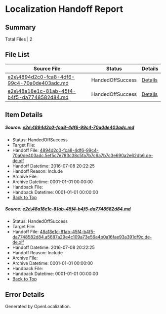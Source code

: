 # <a name='report-top'></a> Localization Handoff Report

## Summary
 Total Files | 2

## File List
 Source File | Status | Details 
 ----------- | ------ | ------- 
 [e2e\4894d2c0-fca8-4df6-99c4-70a0de403adc.md](https://github.com/OpenLocalizationTestOrg/oltest/blob/d1869a4850cdbcd146142a88574caa0539330ca5/e2e/4894d2c0-fca8-4df6-99c4-70a0de403adc.md) | HandedOffSuccess | [Details](#7dfffd7fc5bae75e35eb09cfd0ae77b47effd1e11)
 [e2e\48a18e1c-81ab-45f4-b4f5-da7748582d84.md](https://github.com/OpenLocalizationTestOrg/oltest/blob/d1869a4850cdbcd146142a88574caa0539330ca5/e2e/48a18e1c-81ab-45f4-b4f5-da7748582d84.md) | HandedOffSuccess | [Details](#ec3470a9cd50212dfb5de69e9dc9c36efbc31f9b2)

## Item Details
##### <a name='7dfffd7fc5bae75e35eb09cfd0ae77b47effd1e11'></a> Source: [e2e\4894d2c0-fca8-4df6-99c4-70a0de403adc.md](https://github.com/OpenLocalizationTestOrg/oltest/blob/d1869a4850cdbcd146142a88574caa0539330ca5/e2e/4894d2c0-fca8-4df6-99c4-70a0de403adc.md)
* Status: HandedOffSuccess
* Target File: 
* Handoff File: [4894d2c0-fca8-4df6-99c4-70a0de403adc.5ef5c7e783c38c5fa7b7c6a7b7c3e690a2e62db6.de-de.xlf](https://github.com/OpenLocalizationTestOrg/olhandoff-e2e/blob/7482ad7d6b56ba1dfa2f7ee1b7ff8497414cad03/ol-handoff/OpenLocalizationTestOrg/oltest-dede-fly/ci/ht/4894d2c0-fca8-4df6-99c4-70a0de403adc.5ef5c7e783c38c5fa7b7c6a7b7c3e690a2e62db6.de-de.xlf)
* Handoff Datetime: 2016-07-08 20:22:25
* Handoff Reason: Include
* Archive File: 
* Archive Datetime: 0001-01-01 00:00:00
* Handback File: 
* Handback Datetime: 0001-01-01 00:00:00
* [Back to Top](#report-top)

##### <a name='ec3470a9cd50212dfb5de69e9dc9c36efbc31f9b2'></a> Source: [e2e\48a18e1c-81ab-45f4-b4f5-da7748582d84.md](https://github.com/OpenLocalizationTestOrg/oltest/blob/d1869a4850cdbcd146142a88574caa0539330ca5/e2e/48a18e1c-81ab-45f4-b4f5-da7748582d84.md)
* Status: HandedOffSuccess
* Target File: 
* Handoff File: [48a18e1c-81ab-45f4-b4f5-da7748582d84.a5687a29e4c109a73e56a4b0a16fae93a391df9c.de-de.xlf](https://github.com/OpenLocalizationTestOrg/olhandoff-e2e/blob/7482ad7d6b56ba1dfa2f7ee1b7ff8497414cad03/ol-handoff/OpenLocalizationTestOrg/oltest-dede-fly/ci/ht/48a18e1c-81ab-45f4-b4f5-da7748582d84.a5687a29e4c109a73e56a4b0a16fae93a391df9c.de-de.xlf)
* Handoff Datetime: 2016-07-08 20:22:25
* Handoff Reason: Include
* Archive File: 
* Archive Datetime: 0001-01-01 00:00:00
* Handback File: 
* Handback Datetime: 0001-01-01 00:00:00
* [Back to Top](#report-top)


## Error Details

Generated by OpenLocalization.
